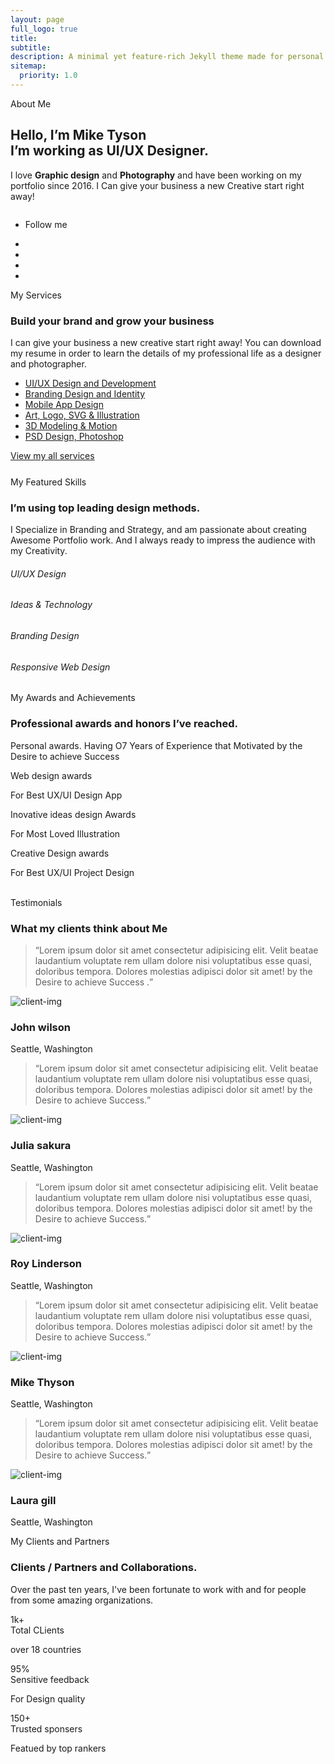 ```yaml
---
layout: page
full_logo: true
title: 
subtitle: 
description: A minimal yet feature-rich Jekyll theme made for personal websites and blogs.
sitemap:
  priority: 1.0
---
```


<!-- //Domain modal -->
<!-- banner section -->
<section id="home" class="w3l-banner pb-5">
    <div class="container pb-md-3">
        <div class="banner-wrapper text-center">
            <div class="">
                <span class="text">About Me</span>
                <h1 class="mb-4 title">Hello, <span class="type-js"><span class="text-js">I’m Mike Tyson</span></span><br>
                    I’m working as UI/UX Designer.</h1>
                <p class="mx-lg-5">I love <strong>Graphic design</strong> and <strong>Photography</strong> and have been working on my portfolio since 2016.
                    I Can give your business a new Creative start right away!
                </p>
            </div>
            <div class="row">
              <div class="col-lg-8 mx-lg-auto col-md-10">
                <img src="{{ site.url }}assets/images/banner.png" alt="" class="img-fluid mt-lg-5 mt-3">
              </div>
            </div>
            <ul class="follow-social">
                <li><p>Follow me </p></li>
                <li><a href="https://github.com/shivsingh7150" target="_blank"><i class="fab fa-github-square"></i></a></li>
              <li><a href="https://www.linkedin.com/in/shivsingh7150/" target="_blank"><i class="fab fa-linkedin"></i></a></li>
              <li><a href="https://www.facebook.com/joinshivsingh" target="_blank"><i class="fab fa-facebook-square"></i></a></li>
              <li><a href="https://twitter.com/joinshivsingh" target="_blank"><i class="fab fa-twitter-square"></i></a></li>
            </ul>
        </div>
    </div>
</section>
<!-- //banner section -->

<div class="display-ad" style="margin: 8px auto; display: block; text-align:center;">
<!---728x90--->

</div>
  
<!-- home page about section -->
<section class="w3l-homeblock1" id="about">
    <div class="midd-w3 py-5">
        <div class="container py-lg-5 py-md-3">
            <div class="row">
                <div class="col-lg-6">
                    <span class="text">My Services</span>
                    <h3 class="title-big"><span>Build your brand</span> and grow your business</h3>
                    <p class="mt-4">I can give your business a new creative start right away! You can download my resume
                        in order to learn the details of my professional life as a designer and photographer. </p>
                    <ul class="service-list mt-md-5 mt-4">
                        <li class="service-link"><a href="#">UI/UX Design and Development</a></li>
                        <li class="service-link"><a href="#">Branding Design and Identity</a></li>
                        <li class="service-link"><a href="#">Mobile App Design</a></li>
                        <li class="service-link"><a href="#">Art, Logo, SVG & Illustration</a></li>
                        <li class="service-link"><a href="#">3D Modeling & Motion</a></li>
                        <li class="service-link"><a href="#">PSD Design, Photoshop</a></li>
                    </ul>
                    <a href="#url" class="btn btn-style btn-empty p-0">View my all services <span></span></a>
                </div>
                <div class="col-lg-6 mt-lg-0 mt-5">
                    <div class="position-relative">
                        <img src="{{ site.url }}assets/images/about.jpg" alt="" class="radius-image img-fluid">
                    </div>
                </div>
            </div>
        </div>
    </div>
</section>
<!-- //home page about section -->

<div class="display-ad" style="margin: 8px auto; display: block; text-align:center;">
<!---728x90--->
</div>
  
<!-- home page about section -->
<section class="w3l-homeblock2" id="skills">
    <div class="midd-w3 py-5">
        <div class="container py-lg-5 py-md-3">
            <div class="row">
                <div class="col-lg-6 align-self">
                    <div class="position-relative px-lg-5 mx-lg-0 mx-md-5 image-padding">
                        <img src="{{ site.url }}assets/images/skills.png" alt="" class="radius-image img-fluid">
                        <div class="position-absolute-images">
                            <img src="{{ site.url }}assets/images/file.png" class="img-fluid pos-img" alt="" />
                            <img src="{{ site.url }}assets/images/file1.png" class="img-fluid pos-img1" alt="" />
                            <img src="{{ site.url }}assets/images/file2.png" class="img-fluid pos-img2" alt="" />
                        </div>
                    </div>
                </div>
                <div class="col-lg-6 mt-lg-0 mt-md-5 mt-4">
                    <span class="text">My Featured Skills</span>
                    <h3 class="title-big">I’m using <span>top leading</span>
                        design methods.</h3>
                    <p class="mt-4">I Specialize in Branding and Strategy, and am passionate about creating Awesome
                        Portfolio work. And I always ready to impress the audience with my Creativity. </p>
                    <div class="skills-bars mt-5">
                        <div class="progress-info">
                            <h6 class="progress-tittle">UI/UX Design</h6>
                            <div class="progress">
                                <div class="progress-bar progress-bar-striped" role="progressbar" style="width: 80%" aria-valuenow="80" aria-valuemin="0" aria-valuemax="100">
                                </div>
                            </div>
                        </div>
                        <div class="progress-info">
                            <h6 class="progress-tittle">Ideas &amp; Technology
                            </h6>
                            <div class="progress">
                                <div class="progress-bar progress-bar-striped" role="progressbar" style="width: 95%" aria-valuenow="95" aria-valuemin="0" aria-valuemax="100">
                                </div>
                            </div>
                        </div>
                        <div class="progress-info">
                            <h6 class="progress-tittle">Branding Design</h6>
                            <div class="progress">
                                <div class="progress-bar progress-bar-striped" role="progressbar" style="width: 55%" aria-valuenow="55" aria-valuemin="0" aria-valuemax="100">
                                </div>
                            </div>
                        </div>
                        <div class="progress-info mb-0">
                            <h6 class="progress-tittle">Responsive Web Design</h6>
                            <div class="progress">
                                <div class="progress-bar progress-bar-striped" role="progressbar" style="width: 80%" aria-valuenow="80" aria-valuemin="0" aria-valuemax="100">
                                </div>
                            </div>
                        </div>
                    </div>
                </div>
            </div>
        </div>
    </div>
</section>
<!-- //home page about section -->

<div class="display-ad" style="margin: 8px auto; display: block; text-align:center;">
<!---728x90--->
</div>
  
<!-- home page about section -->
<section class="w3l-homeblock3" id="awards">
    <div class="midd-w3 py-5">
        <div class="container py-lg-5 py-md-3">
            <div class="row">
                <div class="col-lg-6">
                    <span class="text">My Awards and Achievements </span>
                    <h3 class="title-big">Professional awards and
                        honors <span> I’ve reached.</span></h3>
                    <p class="mt-4">Personal awards. Having O7 Years of Experience that Motivated by the Desire to
                        achieve Success </p>
                    <div class="reward-list mt-5">
                        <div class="reward-item">
                            <div class="reward-item-photo"><img src="{{ site.url }}assets/images/banner.png" alt="" class="img-fluid"></div>
                            <div class="reward-item-detail">
                                <span class="reward-item-title">Web design awards</span>
                                <p class="reward-item-descr">For Best UX/UI Design App</p>
                            </div>
                        </div>
                        <div class="reward-item">
                            <div class="reward-item-photo"><img src="{{ site.url }}assets/images/skills.png" alt="" class="img-fluid"></div>
                            <div class="reward-item-detail">
                                <span class="reward-item-title">Inovative ideas design Awards</span>
                                <p class="reward-item-descr">For Most Loved Illustration </p>
                            </div>
                        </div>
                        <div class="reward-item">
                            <div class="reward-item-photo"><img src="{{ site.url }}assets/images/banner.png" alt="" class="img-fluid"></div>
                            <div class="reward-item-detail">
                                <span class="reward-item-title">Creative Design awards</span>
                                <p class="reward-item-descr">For Best UX/UI Project Design</p>
                            </div>
                        </div>
                    </div>
                </div>
                <div class="col-lg-6 align-self mt-lg-0 mt-md-5 mt-4">
                    <div class="position-relative px-lg-5 mx-lg-0 mx-md-5 image-padding">
                        <img src="{{ site.url }}assets/images/awards.png" alt="" class="radius-image img-fluid">
                        <div class="position-absolute-images">
                            <img src="{{ site.url }}assets/images/award.png" class="img-fluid pos-img" alt="" />
                            <img src="{{ site.url }}assets/images/award1.png" class="img-fluid pos-img1" alt="" />
                            <img src="{{ site.url }}assets/images/award2.png" class="img-fluid pos-img2" alt="" />
                        </div>
                    </div>
                </div>
            </div>
        </div>
    </div>
</section>
<!-- //home page about section -->

<!-- home page about section -->
<section class="w3l-clients" id="testimonials">
    <div class="midd-w3 py-5">
        <div class="container py-lg-5 py-md-3">
            <div class="row">
                <div class="col-lg-6 align-self">
                    <div class="position-relative px-lg-5">
                        <img src="{{ site.url }}assets/images/clients.png" alt="" class="radius-image img-fluid">
                    </div>
                </div>
                <div class="col-lg-6 mt-lg-0 mt-5">
                    <span class="text">Testimonials</span>
                    <h3 class="title-big">What my <span>clients think</span> about Me</h3>
                    <div id="owl-demo1" class="owl-carousel owl-theme mt-4 py-2 mb-4">
                        <div class="item">
                            <div class="testimonial-content">
                                <div class="testimonial">
                                    <blockquote>
                                        <q>Lorem ipsum dolor sit amet consectetur adipisicing elit. Velit beatae
                                            laudantium
                                            voluptate rem ullam dolore nisi voluptatibus esse quasi, doloribus tempora.
                                            Dolores molestias adipisci dolor sit amet! by the Desire to achieve Success .</q>
                                    </blockquote>
                                    <div class="testi-des">
                                        <div class="test-img"><img src="{{ site.url }}assets/images/team1.jpg" class="img-fluid"
                                                alt="client-img">
                                        </div>
                                        <div class="peopl align-self">
                                            <h3>John wilson</h3>
                                            <p class="indentity">Seattle, Washington</p>
                                        </div>
                                    </div>
                                </div>
                            </div>
                        </div>
                        <div class="item">
                            <div class="testimonial-content">
                                <div class="testimonial">
                                    <blockquote>
                                        <q>Lorem ipsum dolor sit amet consectetur adipisicing elit. Velit beatae
                                            laudantium
                                            voluptate rem ullam dolore nisi voluptatibus esse quasi, doloribus tempora.
                                            Dolores molestias adipisci dolor sit amet! by the Desire to achieve Success.</q>
                                    </blockquote>
                                    <div class="testi-des">
                                        <div class="test-img"><img src="{{ site.url }}assets/images/team2.jpg" class="img-fluid"
                                                alt="client-img">
                                        </div>
                                        <div class="peopl align-self">
                                            <h3>Julia sakura</h3>
                                            <p class="indentity">Seattle, Washington</p>
                                        </div>
                                    </div>
                                </div>
                            </div>
                        </div>
                        <div class="item">
                            <div class="testimonial-content">
                                <div class="testimonial">
                                    <blockquote>
                                        <q>Lorem ipsum dolor sit amet consectetur adipisicing elit. Velit beatae
                                            laudantium
                                            voluptate rem ullam dolore nisi voluptatibus esse quasi, doloribus tempora.
                                            Dolores molestias adipisci dolor sit amet! by the Desire to achieve Success.</q>
                                    </blockquote>
                                    <div class="testi-des">
                                        <div class="test-img"><img src="{{ site.url }}assets/images/team3.jpg" class="img-fluid"
                                                alt="client-img">
                                        </div>
                                        <div class="peopl align-self">
                                            <h3>Roy Linderson</h3>
                                            <p class="indentity">Seattle, Washington</p>
                                        </div>
                                    </div>
                                </div>
                            </div>
                        </div>
                        <div class="item">
                            <div class="testimonial-content">
                                <div class="testimonial">
                                    <blockquote>
                                        <q>Lorem ipsum dolor sit amet consectetur adipisicing elit. Velit beatae
                                            laudantium
                                            voluptate rem ullam dolore nisi voluptatibus esse quasi, doloribus tempora.
                                            Dolores molestias adipisci dolor sit amet! by the Desire to achieve Success.</q>
                                    </blockquote>
                                    <div class="testi-des">
                                        <div class="test-img"><img src="{{ site.url }}assets/images/team4.jpg" class="img-fluid"
                                                alt="client-img">
                                        </div>
                                        <div class="peopl align-self">
                                            <h3>Mike Thyson</h3>
                                            <p class="indentity">Seattle, Washington</p>
                                        </div>
                                    </div>
                                </div>
                            </div>
                        </div>
                        <div class="item">
                            <div class="testimonial-content">
                                <div class="testimonial">
                                    <blockquote>
                                        <q>Lorem ipsum dolor sit amet consectetur adipisicing elit. Velit beatae
                                            laudantium
                                            voluptate rem ullam dolore nisi voluptatibus esse quasi, doloribus tempora.
                                            Dolores molestias adipisci dolor sit amet! by the Desire to achieve Success.</q>
                                    </blockquote>
                                    <div class="testi-des">
                                        <div class="test-img"><img src="{{ site.url }}assets/images/team2.jpg" class="img-fluid"
                                                alt="client-img">
                                        </div>
                                        <div class="peopl align-self">
                                            <h3>Laura gill</h3>
                                            <p class="indentity">Seattle, Washington</p>
                                        </div>
                                    </div>
                                </div>
                            </div>
                        </div>
                    </div>
                </div>
            </div>
        </div>
    </div>
</section>
<!-- //home page about section -->

<!-- home page about section -->
<section class="w3l-homeblock3" id="clients">
    <div class="midd-w3 py-5">
        <div class="container py-lg-5 py-md-3">
            <div class="row">
                <div class="col-lg-6">
                    <span class="text">My Clients and Partners </span>
                    <h3 class="title-big">Clients / Partners and
                        <span> Collaborations.</span></h3>
                    <p class="mt-4">Over the past ten years, I've been fortunate to work with and for people from some
                        amazing organizations.</p>
                    <div class="reward-list mt-5">
                        <div class="reward-item">
                            <div class="reward-item-photo">1k+
                            </div>
                            <div class="reward-item-detail">
                                <span class="reward-item-title">Total CLients</span>
                                <p class="reward-item-descr">over 18 countries</p>
                            </div>
                        </div>
                        <div class="reward-item">
                            <div class="reward-item-photo">95%
                            </div>
                            <div class="reward-item-detail">
                                <span class="reward-item-title">Sensitive feedback</span>
                                <p class="reward-item-descr">For Design quality</p>
                            </div>
                        </div>
                        <div class="reward-item">
                            <div class="reward-item-photo">150+
                            </div>
                            <div class="reward-item-detail">
                                <span class="reward-item-title">Trusted sponsers</span>
                                <p class="reward-item-descr">Featued by top rankers</p>
                            </div>
                        </div>
                    </div>
                </div>
                <div class="col-lg-6 align-self text-center mt-lg-0 mt-md-5 mt-4">
                    <div class="images">
                        <img src="{{ site.url }}assets/images/client1.png" class="img-fluid" alt="" />
                        <img src="{{ site.url }}assets/images/client2.png" class="img-fluid" alt="" />
                        <img src="{{ site.url }}assets/images/client3.png" class="img-fluid" alt="" />
                        <img src="{{ site.url }}assets/images/client4.png" class="img-fluid" alt="" />
                        <img src="{{ site.url }}assets/images/client5.png" class="img-fluid" alt="" />
                        <img src="{{ site.url }}assets/images/client6.png" class="img-fluid" alt="" />
                        <img src="{{ site.url }}assets/images/client2.png" class="img-fluid" alt="" />
                        <img src="{{ site.url }}assets/images/client3.png" class="img-fluid" alt="" />
                        <img src="{{ site.url }}assets/images/client4.png" class="img-fluid" alt="" />
                    </div>
                </div>
            </div>
        </div>
    </div>
</section>